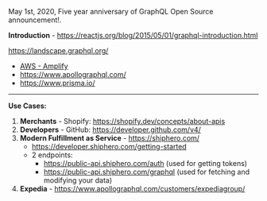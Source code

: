 May 1st, 2020, Five year anniversary of GraphQL Open Source announcement!.

**Introduction** - https://reactjs.org/blog/2015/05/01/graphql-introduction.html

https://landscape.graphql.org/
  * [AWS - Amplify](https://aws.amazon.com/amplify/)
  * https://www.apollographql.com/ 
  * https://www.prisma.io/

---

**Use Cases:**
1. **Merchants** - Shopify: https://shopify.dev/concepts/about-apis 
2. **Developers** - GitHub: https://developer.github.com/v4/
3. **Modern Fulfillment as Service** - https://shiphero.com/
    * https://developer.shiphero.com/getting-started
    * 2 endpoints:
        * https://public-api.shiphero.com/auth  (used for getting tokens)
        * https://public-api.shiphero.com/graphql (used for fetching and modifying your data)     
4. **Expedia** - https://www.apollographql.com/customers/expediagroup/
   






